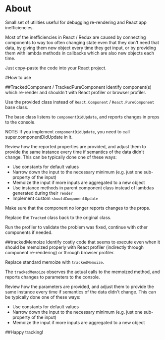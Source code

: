 # About
Small set of utilities useful for debugging re-rendering and React app inefficiencies.

Most of the inefficiencies in React / Redux are caused by connecting components to way too often changing state even that they don't need that data, by giving them new object every time they get input, or by providing them with lambda methods in callbacks which are also new objects each time.

Just copy-paste the code into your React project.

#How to use

##TrackedComponent / TrackedPureComponent
Identify component(s) which re-render and shouldn't with React profiler or browser profiler.

Use the provided class instead of `React.Component` / `React.PureComponent` base class.

The base class listens to `componentDidUpdate`, and reports changes in props to the console.

NOTE: If you implement `componentDidUpdate`, you need to call super.componentDidUpdate in it.

Review how the reported properties are provided, and adjust them to provide the same instance every time if semantics of the data didn't change. This can be typically done one of these ways:
* Use constants for default values
* Narrow down the input to the necessary minimum (e.g. just one sub-property of the input)
* Memoize the input if more inputs are aggregated to a new object
* Use instance methods in parent component class instead of lambdas generated during their `render`
* Implement custom `shouldComponentUpdate`

Make sure that the component no longer reports changes to the props.

Replace the `Tracked` class back to the original class.

Run the profiler to validate the problem was fixed, continue with other components if needed.

##trackedMemoize
Identify costly code that seems to execute even when it should be memoized properly with React profiler (indirectly through component re-rendering) or through browser profiler.

Replace standard memoize with `trackedMemoize`.

The `trackedMemoize` observes the actual calls to the memoized method, and reports changes to parameters to the console.

Review how the parameters are provided, and adjust them to provide the same instance every time if semantics of the data didn't change. This can be typically done one of these ways:
* Use constants for default values
* Narrow down the input to the necessary minimum (e.g. just one sub-property of the input)
* Memoize the input if more inputs are aggregated to a new object

##Happy tracking!
